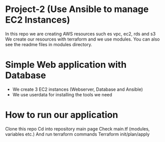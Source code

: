 # Project-2 (Use Ansible to manage EC2 Instances)

In this repo we are creating AWS resources such es vpc, ec2, rds and s3 
We create our resources with terraform and we use modules.
You can also see the readme files in modules directory.

# Simple Web application with Database

- We create 3 EC2 instances (Webserver, Database and Ansible)
- We use userdata for installing the tools we need

# How to run our application

Clone this repo
Cd into repository main page
Check main.tf (modules, variables etc.)
And run terraform commands
Terraform init/plan/apply
